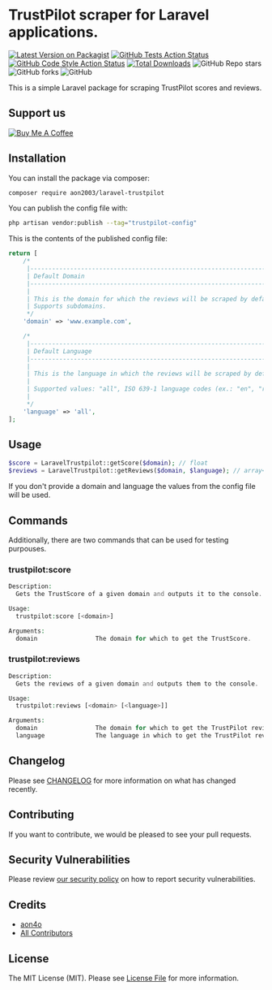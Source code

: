 # TrustPilot scraper for Laravel applications.

[![Latest Version on Packagist](https://img.shields.io/packagist/v/aon2003/laravel-trustpilot.svg?logo=packagist&style=flat-square)](https://packagist.org/packages/aon2003/laravel-trustpilot)
[![GitHub Tests Action Status](https://img.shields.io/github/actions/workflow/status/aon2003/laravel-trustpilot/run-tests.yml?branch=main&label=tests&style=flat-square)](https://github.com/aon2003/laravel-trustpilot/actions?query=workflow%3Arun-tests+branch%3Amain)
[![GitHub Code Style Action Status](https://img.shields.io/github/actions/workflow/status/aon2003/laravel-trustpilot/fix-php-code-style-issues.yml?branch=main&label=code%20style&style=flat-square)](https://github.com/aon2003/laravel-trustpilot/actions?query=workflow%3A"Fix+PHP+code+style+issues"+branch%3Amain)
[![Total Downloads](https://img.shields.io/packagist/dt/aon2003/laravel-trustpilot.svg?logo=packagist&style=flat-square)](https://packagist.org/packages/aon2003/laravel-trustpilot)
![GitHub Repo stars](https://img.shields.io/github/stars/aon2003/laravel-trustpilot?logo=github&style=flat-square)
![GitHub forks](https://img.shields.io/github/forks/aon2003/laravel-trustpilot?logo=github&style=flat-square)
![GitHub](https://img.shields.io/github/license/aon2003/laravel-trustpilot?style=flat-square)

This is a simple Laravel package for scraping TrustPilot scores and reviews.

## Support us

[![Buy Me A Coffee](https://cdn.buymeacoffee.com/buttons/default-pink.png)](https://www.buymeacoffee.com/aon4o)

## Installation

You can install the package via composer:

```bash
composer require aon2003/laravel-trustpilot
```

You can publish the config file with:

```bash
php artisan vendor:publish --tag="trustpilot-config"
```

This is the contents of the published config file:

```php
return [
    /*
     |--------------------------------------------------------------------------
     | Default Domain
     |--------------------------------------------------------------------------
     |
     | This is the domain for which the reviews will be scraped by default.
     | Supports subdomains.
     */
    'domain' => 'www.example.com',

    /*
     |--------------------------------------------------------------------------
     | Default Language
     |--------------------------------------------------------------------------
     |
     | This is the language in which the reviews will be scraped by default.
     |
     | Supported values: "all", ISO 639-1 language codes (ex.: "en", "ru")
     |
     */
    'language' => 'all',
];
```

## Usage

```php
$score = LaravelTrustpilot::getScore($domain); // float
$reviews = LaravelTrustpilot::getReviews($domain, $language); // array<stdClass>
```

If you don't provide a domain and language the values from the config file will be used.

## Commands

Additionally, there are two commands that can be used for testing purpouses.

### trustpilot:score
```php
Description:
  Gets the TrustScore of a given domain and outputs it to the console.

Usage:
  trustpilot:score [<domain>]

Arguments:
  domain                The domain for which to get the TrustScore.
```

### trustpilot:reviews
```php
Description:
  Gets the reviews of a given domain and outputs them to the console.

Usage:
  trustpilot:reviews [<domain> [<language>]]

Arguments:
  domain                The domain for which to get the TrustPilot reviews.
  language              The language in which to get the TrustPilot reviews.
```

## Changelog

Please see [CHANGELOG](CHANGELOG.md) for more information on what has changed recently.

## Contributing

If you want to contribute, we would be pleased to see your pull requests.

## Security Vulnerabilities

Please review [our security policy](../../security/policy) on how to report security vulnerabilities.

## Credits

- [aon4o](https://github.com/aon2003)
- [All Contributors](../../contributors)

## License

The MIT License (MIT). Please see [License File](LICENSE.md) for more information.
